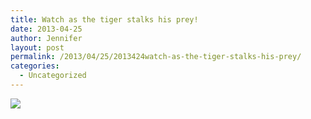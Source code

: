 ```yaml
---
title: Watch as the tiger stalks his prey!
date: 2013-04-25
author: Jennifer
layout: post
permalink: /2013/04/25/2013424watch-as-the-tiger-stalks-his-prey/
categories:
  - Uncategorized
---
```

![](http://static1.squarespace.com/static/50db6bb3e4b015296cd43789/50dfa5b1e4b0dc6320e0b5ea/517897aee4b02681ee8663e6/1366857648308/iphone-20130424224011-0.jpg)
